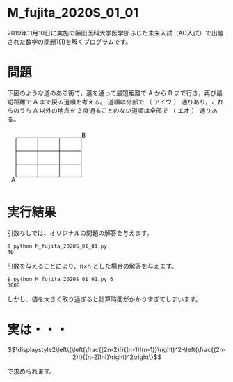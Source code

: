 # M_fujita_2020S_01_01

2019年11月10日に実施の藤田医科大学医学部ふじた未来入試（AO入試）で出題された数学の問題1(1)を解くプログラムです。

# 問題

下図のような道のある街で，道を通って最短距離で A から B まで行き，再び最短距離で A まで戻る道順を考える。
道順は全部で （ アイウ ） 通りあり，これらのうち A 以外の地点を 2 度通ることのない道順は全部で （ エオ ） 通りある。

<?xml version="1.0" encoding="UTF-8"?>
<!DOCTYPE svg PUBLIC "-//W3C//DTD SVG 1.1//EN" "http://www.w3.org/Graphics/SVG/1.1/DTD/svg11.dtd">
<svg x=0 y=0 width=190 height=130 style="background-color: #fff">
  <line x1="20" y1="20" x2="170" y2="20" stroke="black" />
  <line x1="20" y1="50" x2="170" y2="50" stroke="black" />
  <line x1="20" y1="80" x2="170" y2="80" stroke="black" />
  <line x1="20" y1="110" x2="170" y2="110" stroke="black" />
  <line x1="20" y1="20" x2="20" y2="110" stroke="black" />
  <line x1="70" y1="20" x2="70" y2="110" stroke="black" />
  <line x1="120" y1="20" x2="120" y2="110" stroke="black" />
  <line x1="170" y1="20" x2="170" y2="110" stroke="black" />
  <text x="9" y="121">A</text>
  <text x="171" y="19">B</text>
</svg>

# 実行結果

引数なしでは、オリジナルの問題の解答を与えます。

```
$ python M_fujita_2020S_01_01.py
40
```

引数を与えることにより、n×n とした場合の解答を与えます。

```
$ python M_fujita_2020S_01_01.py 6
3808
```

しかし、値を大きく取り過ぎると計算時間がかかりすぎてしまいます。

# 実は・・・

```math
\displaystyle2\left\{\left(\frac{(2n-2)!}{(n-1)!(n-1)}\right)^2-\left(\frac{(2n-2)!}{(n-2)!n!}\right)^2\right\}
```
で求められます。
